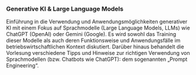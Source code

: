 ### Generative KI & Large Language Models
Einführung in die Verwendung und Anwendungsmöglichkeiten generativer KI mit einem Fokus auf Sprachmodelle (Large Language Models, LLMs) wie ChatGPT (OpenAI) oder Gemini (Google). Es wird sowohl das Training dieser Modelle als auch deren Funktionsweise und Anwendungsfälle im betriebswirtschaftlichen Kontext diskutiert. Darüber hinaus behandelt die Vorlesung verschiedene Tipps und Hinweise zur richtigen Verwendung von Sprachmodellen (bzw. Chatbots wie ChatGPT): dem sogenannten „Prompt Engineering“.
